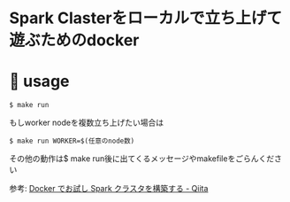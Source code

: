 # Spark Clasterをローカルで立ち上げて遊ぶためのdocker

# 🐰 usage
```shell
$ make run
```
もしworker nodeを複数立ち上げたい場合は

```shell
$ make run WORKER=$(任意のnode数)
```

その他の動作は$ make run後に出てくるメッセージやmakefileをごらんください

参考:
[Docker でお試し Spark クラスタを構築する - Qiita](https://qiita.com/hoto17296/items/12366c9f9965ce28a780)


